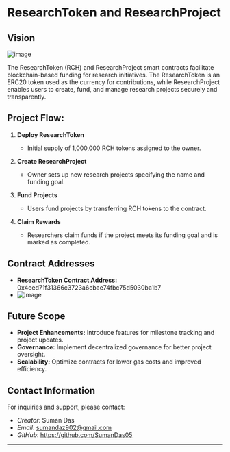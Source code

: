 # ResearchToken and ResearchProject 

## Vision

![image](https://github.com/user-attachments/assets/5e4a4002-b9fb-483f-8d32-8570ef432d8f)

The ResearchToken (RCH) and ResearchProject smart contracts facilitate blockchain-based funding for research initiatives. The ResearchToken is an ERC20 token used as the currency for contributions, while ResearchProject enables users to create, fund, and manage research projects securely and transparently.

## Project Flow:

1. **Deploy ResearchToken**
   - Initial supply of 1,000,000 RCH tokens assigned to the owner.

2. **Create ResearchProject**
   - Owner sets up new research projects specifying the name and funding goal.

3. **Fund Projects**
   - Users fund projects by transferring RCH tokens to the contract.

4. **Claim Rewards**
   - Researchers claim funds if the project meets its funding goal and is marked as completed.

## Contract Addresses

- **ResearchToken Contract Address:** 0x4eed71f31366c3723a6cbae74fbc75d5030ba1b7
- ![image](https://github.com/user-attachments/assets/d457aaf4-6b93-4c06-9afe-bb7a60f8f978)


## Future Scope

- **Project Enhancements:** Introduce features for milestone tracking and project updates.
- **Governance:** Implement decentralized governance for better project oversight.
- **Scalability:** Optimize contracts for lower gas costs and improved efficiency.

## Contact Information

For inquiries and support, please contact:

- *Creator*: Suman Das
- *Email*: sumandaz902@gmail.com
- *GitHub*: https://github.com/SumanDas05

---
